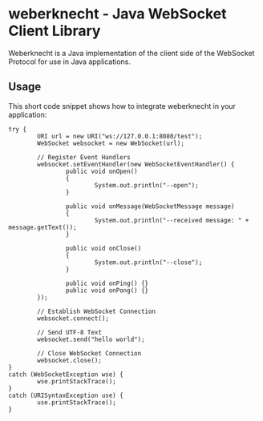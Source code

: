 weberknecht - Java WebSocket Client Library
===========================================

Weberknecht is a Java implementation of the client side of the WebSocket Protocol for use in Java applications.


Usage
-----
This short code snippet shows how to integrate weberknecht in your application:

	try {
			URI url = new URI("ws://127.0.0.1:8080/test");
			WebSocket websocket = new WebSocket(url);
			
			// Register Event Handlers
			websocket.setEventHandler(new WebSocketEventHandler() {
					public void onOpen()
					{
							System.out.println("--open");
					}
									
					public void onMessage(WebSocketMessage message)
					{
							System.out.println("--received message: " + message.getText());
					}
									
					public void onClose()
					{
							System.out.println("--close");
					}

                    public void onPing() {}
                    public void onPong() {}
			});
			
			// Establish WebSocket Connection
			websocket.connect();
			
			// Send UTF-8 Text
			websocket.send("hello world");
			
			// Close WebSocket Connection
			websocket.close();
	}
	catch (WebSocketException wse) {
			wse.printStackTrace();
	}
	catch (URISyntaxException use) {
			use.printStackTrace();
	}

